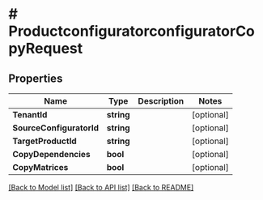 # # ProductconfiguratorconfiguratorCopyRequest


## Properties 


Name | Type | Description | Notes
------------ | ------------- | ------------- | -------------
**TenantId**| **string** |   | [optional]
**SourceConfiguratorId**| **string** |   | [optional]
**TargetProductId**| **string** |   | [optional]
**CopyDependencies**| **bool** |   | [optional]
**CopyMatrices**| **bool** |   | [optional]


[[Back to Model list]](../../README.md#models) [[Back to API list]](../../README.md#endpoints) [[Back to README]](../../README.md)

